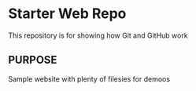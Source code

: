 
# Starter Web Repo

This repository is for showing how Git and GitHub work

## PURPOSE

Sample website with plenty of filesies for demoos